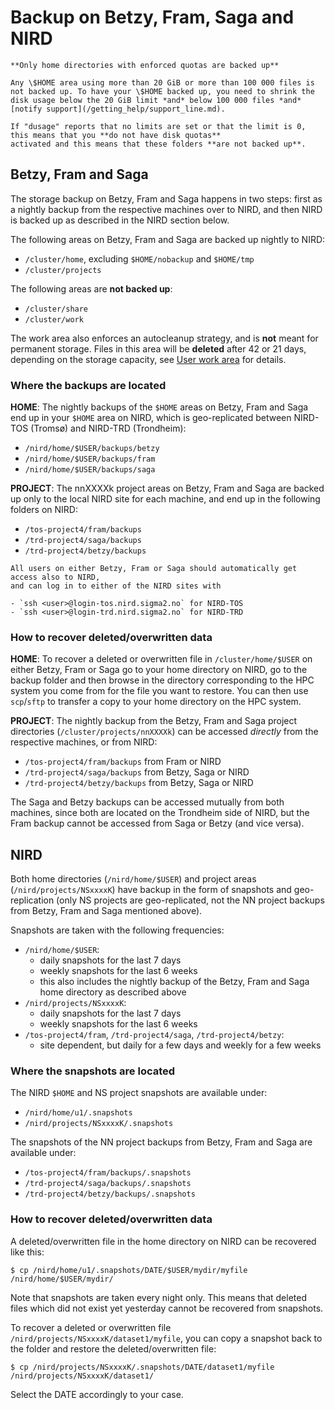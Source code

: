 # Backup on Betzy, Fram, Saga and NIRD

```{warning}
**Only home directories with enforced quotas are backed up**

Any \$HOME area using more than 20 GiB or more than 100 000 files is
not backed up. To have your \$HOME backed up, you need to shrink the
disk usage below the 20 GiB limit *and* below 100 000 files *and*
[notify support](/getting_help/support_line.md).

If "dusage" reports that no limits are set or that the limit is 0, this means that you **do not have disk quotas**
activated and this means that these folders **are not backed up**.
```

## Betzy, Fram and Saga

The storage backup on Betzy, Fram and Saga happens in two steps: first as a nightly backup from the
respective machines over to NIRD, and then NIRD is backed up as described in the NIRD section below.

The following areas on Betzy, Fram and Saga are backed up nightly to NIRD:
- `/cluster/home`, excluding `$HOME/nobackup` and `$HOME/tmp`
- `/cluster/projects`

The following areas are **not backed up**:
- `/cluster/share`
- `/cluster/work`

The work area also enforces an autocleanup strategy, and is **not** meant for permanent storage.
Files in this area will be **deleted** after 42 or 21 days, depending on the storage capacity,
see [User work area](user-work-area) for details.

### Where the backups are located

**HOME**: The nightly backups of the `$HOME` areas on Betzy, Fram and Saga end up in your `$HOME` area on
NIRD, which is geo-replicated between NIRD-TOS (Tromsø) and NIRD-TRD (Trondheim):
- `/nird/home/$USER/backups/betzy`
- `/nird/home/$USER/backups/fram`
- `/nird/home/$USER/backups/saga`

**PROJECT**: The nnXXXXk project areas on Betzy, Fram and Saga are backed up only to the
local NIRD site for each machine, and end up in the following folders on NIRD:
- `/tos-project4/fram/backups`
- `/trd-project4/saga/backups`
- `/trd-project4/betzy/backups`

```{note}
All users on either Betzy, Fram or Saga should automatically get access also to NIRD,
and can log in to either of the NIRD sites with

- `ssh <user>@login-tos.nird.sigma2.no` for NIRD-TOS
- `ssh <user>@login-trd.nird.sigma2.no` for NIRD-TRD
```

### How to recover deleted/overwritten data

**HOME**: To recover a deleted or overwritten file in `/cluster/home/$USER` on either Betzy, Fram or Saga
go to your home directory on NIRD, go to the backup folder and then browse in the directory
corresponding to the HPC system you come from for the file you want to restore.
You can then use `scp`/`sftp` to transfer a copy to your home directory on the HPC system.

**PROJECT**: The nightly backup from the Betzy, Fram and Saga project directories (`/cluster/projects/nnXXXXk`)
can be accessed *directly* from the respective machines, or from NIRD:

- `/tos-project4/fram/backups` from Fram or NIRD
- `/trd-project4/saga/backups` from Betzy, Saga or NIRD
- `/trd-project4/betzy/backups` from Betzy, Saga or NIRD

The Saga and Betzy backups can be accessed mutually from both machines, since both are located
on the Trondheim side of NIRD, but the Fram backup cannot be accessed from Saga or Betzy
(and vice versa).


## NIRD

Both home directories (`/nird/home/$USER`) and project areas (`/nird/projects/NSxxxxK`) have
backup in the form of snapshots and geo-replication (only NS projects are geo-replicated,
not the NN project backups from Betzy, Fram and Saga mentioned above).

Snapshots are taken with the following frequencies:
* `/nird/home/$USER`:
  - daily snapshots for the last 7 days
  - weekly snapshots for the last 6 weeks
  - this also includes the nightly backup of the Betzy, Fram and Saga home directory as described above
* `/nird/projects/NSxxxxK`:
  - daily snapshots for the last 7 days
  - weekly snapshots for the last 6 weeks
* `/tos-project4/fram`, `/trd-project4/saga`, `/trd-project4/betzy`:
  - site dependent, but daily for a few days and weekly for a few weeks

### Where the snapshots are located

The NIRD `$HOME` and NS project snapshots are available under:
- `/nird/home/u1/.snapshots`
- `/nird/projects/NSxxxxK/.snapshots`

The snapshots of the NN project backups from Betzy, Fram and Saga are available under:
- `/tos-project4/fram/backups/.snapshots`
- `/trd-project4/saga/backups/.snapshots`
- `/trd-project4/betzy/backups/.snapshots`


### How to recover deleted/overwritten data

A deleted/overwritten file in the home directory on NIRD can be recovered like this:

```
$ cp /nird/home/u1/.snapshots/DATE/$USER/mydir/myfile /nird/home/$USER/mydir/
```

Note that snapshots are taken every night only. This means that deleted files
which did not exist yet yesterday cannot be recovered from snapshots.

To recover a deleted or overwritten file `/nird/projects/NSxxxxK/dataset1/myfile`,
you can copy a snapshot back to the folder and restore the deleted/overwritten file:

```
$ cp /nird/projects/NSxxxxK/.snapshots/DATE/dataset1/myfile /nird/projects/NSxxxxK/dataset1/
```

Select the DATE accordingly to your case.


